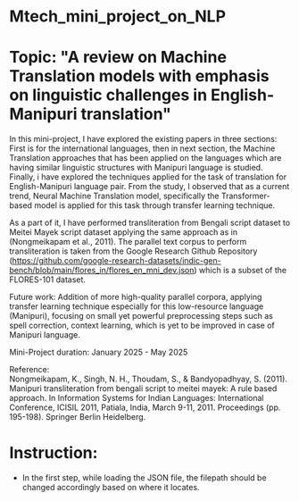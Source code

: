 # Mtech_mini_project_on_NLP

# Topic: "A review on Machine Translation models with emphasis on linguistic challenges in English-Manipuri translation"

In this mini-project, I have explored the existing papers in three sections: First is for the international languages, then in next section, the Machine Translation approaches that has been applied on the languages which are having similar linguistic structures with Manipuri language is studied. Finally, i have explored the techniques applied for the task of translation for English-Manipuri language pair. From the study, I observed that as a current trend, Neural Machine Translation model, specifically the Transformer-based model is applied for this task through transfer learning technique.

As a part of it, I have performed transliteration from Bengali script dataset to Meitei Mayek script dataset applying the same approach as in (Nongmeikapam et al., 2011). The parallel text corpus to perform transliteration is taken from the Google Research Github Repository (https://github.com/google-research-datasets/indic-gen-bench/blob/main/flores_in/flores_en_mni_dev.json) which is a subset of the FLORES-101 dataset.

Future work: Addition of more high-quality parallel corpora, applying transfer learning technique especially for this low-resource language (Manipuri), focusing on small yet powerful preprocessing steps such as spell correction, context learning, which is yet to be improved in case of Manipuri language.

Mini-Project duration: January 2025 - May 2025

Reference:<br>
Nongmeikapam, K., Singh, N. H., Thoudam, S., & Bandyopadhyay, S. (2011). Manipuri transliteration from bengali script to meitei mayek: A rule based approach. In Information Systems for Indian Languages: International Conference, ICISIL 2011, Patiala, India, March 9-11, 2011. Proceedings (pp. 195-198). Springer Berlin Heidelberg.


# Instruction:
* In the first step, while loading the JSON file, the filepath should be changed accordingly based on where it locates.

